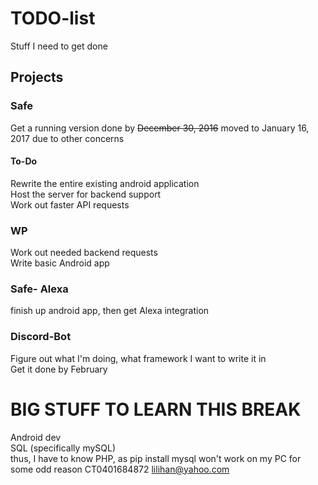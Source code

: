 # TODO-list
Stuff I need to get done


## Projects

### Safe
Get a running version done by ~~December 30, 2016~~ moved to January 16, 2017 due to other concerns  

#### To-Do 
Rewrite the entire existing android application  
Host the server for backend support  
Work out faster API requests  

### WP
Work out needed backend requests  
Write basic Android app  

### Safe- Alexa
finish up android app, then get Alexa integration  

### Discord-Bot
Figure out what I'm doing, what framework I want to write it in  
Get it done by February

# BIG STUFF TO LEARN THIS BREAK
Android dev  
SQL (specifically mySQL)  
thus, I have to know PHP, as pip install mysql won't work on my PC for some odd reason
CT0401684872
lilihan@yahoo.com
